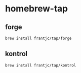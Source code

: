 # homebrew-tap

## forge

```sh
brew install frantjc/tap/forge
```

## kontrol

```sh
brew install frantjc/tap/kontrol
```
